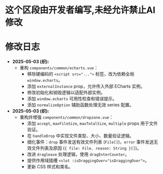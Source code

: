 # 这个区段由开发者编写,未经允许禁止AI修改

# 修改日志

*   **2025-05-03 (织):**
    *   重构 `components/common/echarts.vue`：
        *   移除硬编码的 `<script src="...">` 标签，改为依赖全局 `window.echarts`。
        *   添加 `externalInstance` prop，允许传入外部 ECharts 实例。
        *   修改初始化和销毁逻辑以适配外部实例。
        *   添加 `window.echarts` 可用性检查和错误提示。
        *   添加 `normalizeOption` 辅助函数处理无效 series 配置。
*   **2025-05-03 (织):**
    *   重构并增强 `components/common/dropzone.vue`：
        *   添加 `accept`, `maxFileSize`, `maxTotalSize`, `multiple` props 用于文件验证。
        *   在 `handleDrop` 中实现文件类型、大小、数量验证逻辑。
        *   细化事件：`drop` 事件发送有效文件列表 (`File[]`)，`error` 事件发送无效文件列表及原因 (`{ file: File, reason: String }[]`)。
        *   改进 `dragleave` 处理逻辑，使用 `dragEnterCounter`。
        *   提供作用域插槽 `<slot :isDraggingOver="isDraggingOver">`。
        *   更新 CSS 样式和类名。 